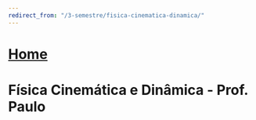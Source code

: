 ```yaml
---
redirect_from: "/3-semestre/fisica-cinematica-dinamica/"
---
```


# [Home](/engenharia-de-computacao/)

# Física Cinemática e Dinâmica - Prof. Paulo
